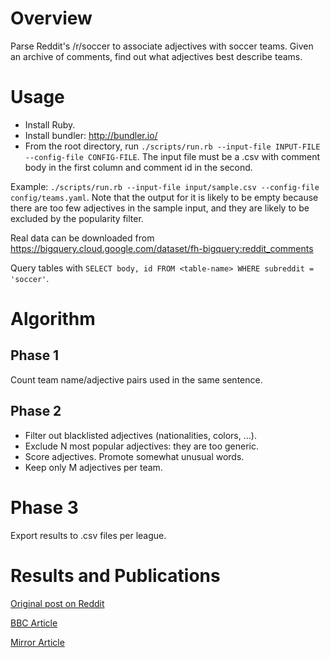 # Overview
Parse Reddit's /r/soccer to associate adjectives with soccer teams.
Given an archive of comments, find out what adjectives best describe teams.

# Usage
* Install Ruby.
* Install bundler: http://bundler.io/
* From the root directory, run ``./scripts/run.rb --input-file INPUT-FILE --config-file CONFIG-FILE``. The input file must be a .csv with comment body in the first column and comment id in the second.

Example: ``./scripts/run.rb --input-file input/sample.csv --config-file config/teams.yaml``. Note that the output for it is likely to be empty because there are too few adjectives in the sample input, and they are likely to be excluded by the popularity filter.

Real data can be downloaded from https://bigquery.cloud.google.com/dataset/fh-bigquery:reddit_comments

Query tables with ``SELECT body, id FROM <table-name> WHERE subreddit = 'soccer'``.

# Algorithm
## Phase 1
Count team name/adjective pairs used in the same sentence.

## Phase 2
* Filter out blacklisted adjectives (nationalities, colors, ...).
* Exclude N most popular adjectives: they are too generic.
* Score adjectives. Promote somewhat unusual words.
* Keep only M adjectives per team.

# Phase 3
Export results to .csv files per league.

# Results and Publications
[Original post on Reddit](https://www.reddit.com/r/soccer/comments/6mb6le/dominant_bayern_diving_barcelona_the_world/)

[BBC Article](http://www.bbc.co.uk/bbcthree/item/27f450f4-007e-4dff-82dc-604cf03c644e)

[Mirror Article](http://www.mirror.co.uk/sport/football/news/premier-league-three-words-arsenal-10770830)
